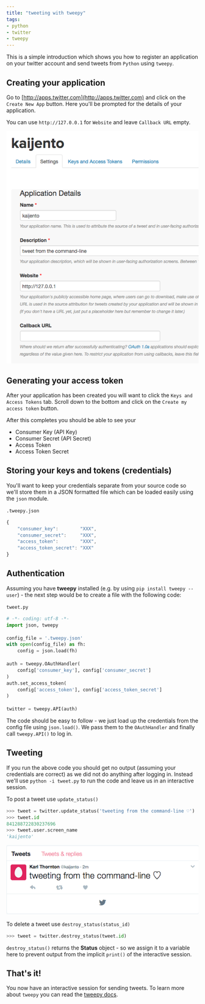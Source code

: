 ```yaml
---
title: "tweeting with tweepy"
tags: 
- python
- twitter
- tweepy
---
```


This is a simple introduction which shows you how to register an application on
your twitter account and send tweets from `Python` using `tweepy`.

## Creating your application

Go to [http://apps.twitter.com](http://apps.twitter.com) and click 
on the `Create New App` button. Here you'll be prompted for the details of your application.

You can use `http://127.0.0.1` for `Website` and leave `Callback URL` empty.

![](/img/1489409040-create-twitter-app.png)

## Generating your access token

After your application has been created you will want to click the `Keys and Access Tokens` tab.
Scroll down to the bottom and click on the `Create my access token` button.

After this completes you should be able to see your

* Consumer Key (API Key)
* Consumer Secret (API Secret)
* Access Token
* Access Token Secret

## Storing your keys and tokens (credentials)

You'll want to keep your credentials separate from your source code so we'll store them in a 
JSON formatted file which can be loaded easily using the `json` module.

`.tweepy.json`

```javascript
{
    "consumer_key":        "XXX",
    "consumer_secret":     "XXX",
    "access_token":        "XXX",
    "access_token_secret": "XXX"
}
```

## Authentication

Assuming you have **tweepy** installed (e.g. by using `pip install tweepy --user`) -
the next step would be to create a file with the following code:

`tweet.py`

```python
# -*- coding: utf-8 -*-
import json, tweepy

config_file = '.tweepy.json'
with open(config_file) as fh:
    config = json.load(fh)

auth = tweepy.OAuthHandler(
    config['consumer_key'], config['consumer_secret']
)
auth.set_access_token(
    config['access_token'], config['access_token_secret']
)

twitter = tweepy.API(auth)
```

The code should be easy to follow - we just load up the credentials from the config file using `json.load()`.
We pass them to the `OAuthHandler` and finally call `tweepy.API()` to log in.

## Tweeting

If you run the above code you should get no output (assuming your credentials are correct) as we did not
do anything after logging in. Instead we'll use  `python -i tweet.py` to run the code and leave us in an
interactive session.

To post a tweet use `update_status()`

```python
>>> tweet = twitter.update_status('tweeting from the command-line ♡')
>>> tweet.id
841288722830237696
>>> tweet.user.screen_name
'kaijento'
```

![](/img/1489409040-tweet.png)

To delete a tweet use `destroy_status(status_id)` 

```python
>>> tweet = twitter.destroy_status(tweet.id)
```

`destroy_status()` returns the **Status** object - so we assign it to a variable here 
to prevent output from the implicit `print()` of the interactive session.

## That's it!

You now have an interactive session for sending tweets. To learn more about
`tweepy` you can read the [tweepy docs](http://docs.tweepy.org/).
